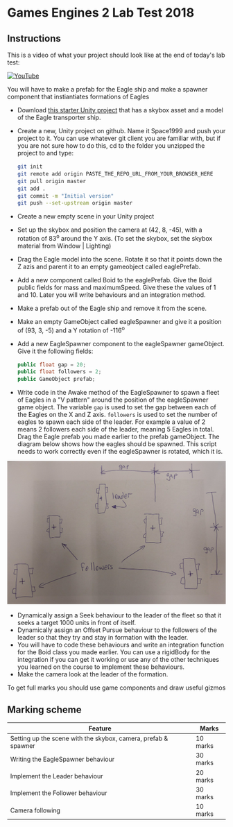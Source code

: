 # Games Engines 2 Lab Test 2018

## Instructions
This is a video of what your project should look like at the end of today's lab test:

[![YouTube](http://img.youtube.com/vi/bydalDzhCBY/0.jpg)](https://www.youtube.com/watch?v=bydalDzhCBY)

You will have to make a prefab for the Eagle ship and make a spawner component that instiantiates formations of Eagles

- Download [this starter Unity project](https://github.com/skooter500/GE2-Labtest1-2018/blob/master/Space1999.zip?raw=true) that has a skybox asset and a model of the Eagle transporter ship.
- Create a new, Unity project on github. Name it Space1999 and push your project to it. You can use whatever git client you are familiar with, but if you are not sure how to do this, cd to the folder you unzipped the project to and type:

    ```bash
    git init
    git remote add origin PASTE_THE_REPO_URL_FROM_YOUR_BROWSER_HERE
    git pull origin master
    git add .
    git commit -m "Initial version"
    git push --set-upstream origin master
    ```
- Create a new empty scene in your Unity project
- Set up the skybox and position the camera at (42, 8, -45), with a rotation of 83<sup>o</sup> around the Y axis. (To set the skybox, set the skybox material from Window | Lighting)
- Drag the Eagle model into the scene. Rotate it so that it points down the Z azis and parent it to an empty gameobject called eaglePrefab.
- Add a new component called Boid to the eaglePrefab. Give the Boid public fields for mass and maximumSpeed. Give these the values of 1 and 10. Later you will write behaviours and an integration method.
- Make a prefab out of the Eagle ship and remove it from the scene.
- Make an empty GameObject called eagleSpawner and give it a position of (93, 3, -5) and a Y rotation of -116<sup>o</sup>
- Add a new EagleSpawner component to the eagleSpawner gameObject. Give it the following fields:

    ```C#
    public float gap = 20;
    public float followers = 2;
    public GameObject prefab;
    ```
- Write code in the Awake method of the EagleSpawner to spawn a fleet of Eagles in a "V pattern" around the position of the eagleSpawner game object. The variable ```gap``` is used to set the gap between each of the Eagles on the X and Z axis. ```followers``` is used to set the number of eagles to spawn each side of the leader. For example a value of 2 means 2 followers each side of the leader, meaning 5 Eagles in total. Drag the Eagle prefab you made earlier to the prefab gameObject. The diagram below shows how the eagles should be spawned. This script needs to work correctly even if the eagleSpawner is rotated, which it is.

![Eagles](images/eagles.jpg)

- Dynamically assign a Seek behaviour to the leader of the fleet so that it seeks a target 1000 units in front of itself.
- Dynamically assign an Offset Pursue behaviour to the followers of the leader so that they try and stay in formation with the leader.
- You will have to code these behaviours and write an integration function for the Boid class you made earlier. You can use a rigidBody for the integration if you can get it working or use any of the other techniques you learned on the course to implement these behaviours.
- Make the camera look at the leader of the formation.

To get full marks you should use game components and draw useful gizmos
    
## Marking scheme

| Feature | Marks |
|---------|-------|
| Setting up the scene with the skybox, camera, prefab & spawner | 10 marks |
| Writing the EagleSpawner behaviour | 30 marks |
| Implement the Leader behaviour | 20 marks |
| Implement the Follower behaviour | 30 marks |
| Camera following | 10 marks |

